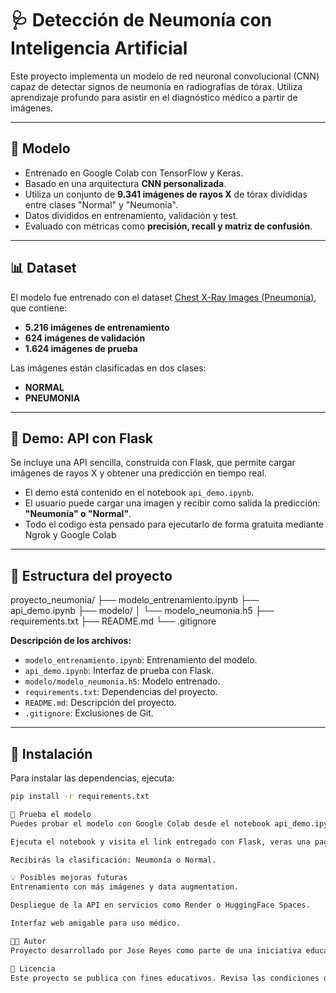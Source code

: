 # 🩺 Detección de Neumonía con Inteligencia Artificial

Este proyecto implementa un modelo de red neuronal convolucional (CNN) capaz de detectar signos de neumonía en radiografías de tórax. Utiliza aprendizaje profundo para asistir en el diagnóstico médico a partir de imágenes.

---

## 🧠 Modelo

- Entrenado en Google Colab con TensorFlow y Keras.
- Basado en una arquitectura **CNN personalizada**.
- Utiliza un conjunto de **9.341 imágenes de rayos X** de tórax divididas entre clases "Normal" y "Neumonía".
- Datos divididos en entrenamiento, validación y test.
- Evaluado con métricas como **precisión, recall y matriz de confusión**.

---

## 📊 Dataset

El modelo fue entrenado con el dataset [Chest X-Ray Images (Pneumonia)](https://www.kaggle.com/paultimothymooney/chest-xray-pneumonia), que contiene:

- **5.216 imágenes de entrenamiento**
- **624 imágenes de validación**
- **1.624 imágenes de prueba**

Las imágenes están clasificadas en dos clases:

- **NORMAL**
- **PNEUMONIA**

---

## 🚀 Demo: API con Flask

Se incluye una API sencilla, construida con Flask, que permite cargar imágenes de rayos X y obtener una predicción en tiempo real.

- El demo está contenido en el notebook `api_demo.ipynb`.
- El usuario puede cargar una imagen y recibir como salida la predicción: **"Neumonía" o "Normal"**.
- Todo el codigo esta pensado para ejecutarlo de forma gratuita mediante Ngrok y Google Colab

---


## 📁 Estructura del proyecto

proyecto_neumonia/
├── modelo_entrenamiento.ipynb
├── api_demo.ipynb
├── modelo/
│ └── modelo_neumonia.h5
├── requirements.txt
├── README.md
└── .gitignore

**Descripción de los archivos:**

- `modelo_entrenamiento.ipynb`: Entrenamiento del modelo.
- `api_demo.ipynb`: Interfaz de prueba con Flask.
- `modelo/modelo_neumonia.h5`: Modelo entrenado.
- `requirements.txt`: Dependencias del proyecto.
- `README.md`: Descripción del proyecto.
- `.gitignore`: Exclusiones de Git.

---

## 🔧 Instalación

Para instalar las dependencias, ejecuta:

```bash
pip install -r requirements.txt

🧪 Prueba el modelo
Puedes probar el modelo con Google Colab desde el notebook api_demo.ipynb:

Ejecuta el notebook y visita el link entregado con Flask, veras una pagina web en la cual puedes subir tu radiografia de Torax y enviarla al modelo.

Recibirás la clasificación: Neumonía o Normal.

💡 Posibles mejoras futuras
Entrenamiento con más imágenes y data augmentation.

Despliegue de la API en servicios como Render o HuggingFace Spaces.

Interfaz web amigable para uso médico.

👨‍💻 Autor
Proyecto desarrollado por Jose Reyes como parte de una iniciativa educativa para explorar aplicaciones prácticas de redes neuronales.

📜 Licencia
Este proyecto se publica con fines educativos. Revisa las condiciones del dataset original en su página de Kaggle (https://colab.research.google.com/drive/1UWipQ0e9RcLijCu3zj2E61MHK4o3jVol#scrollTo=l5Voln97gY_B&line=91&uniqifier=1)

